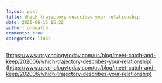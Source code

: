 ```yaml
---
layout: post
title: Which trajectory describes your relationship
date: 2020-06-15 15:32
author: onhealth
comments: true
categories: links
---
```


[https://www.psychologytoday.com/us/blog/meet-catch-and-keep/202006/which-trajectory-describes-your-relationship](https://www.psychologytoday.com/us/blog/meet-catch-and-keep/202006/which-trajectory-describes-your-relationship)
